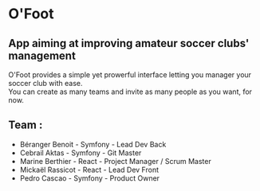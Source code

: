 # O'Foot

## App aiming at improving amateur soccer clubs' management
O'Foot provides a simple yet prowerful interface letting you manager your soccer club with ease.  
You can create as many teams and invite as many people as you want, for now.  


## Team :
- Béranger Benoit - Symfony - Lead Dev Back
- Cebrail Aktas - Symfony - Git Master
- Marine Berthier - React - Project Manager / Scrum Master
- Mickaël Rassicot - React - Lead Dev Front
- Pedro Cascao - Symfony - Product Owner
